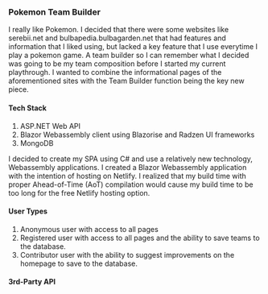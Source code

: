 ### Pokemon Team Builder

<p> I really like Pokemon. I decided that there were some websites like serebii.net and bulbapedia.bulbagarden.net that had features and information that I liked using,
  but lacked a key feature that I use everytime I play a pokemon game. A team builder so I can remember what I decided was going to be my team composition before I started
  my current playthrough. I wanted to combine the informational pages of the aforementioned sites with the Team Builder function being the key new piece.
  </p>
  
#### Tech Stack
1. ASP.NET Web API
2. Blazor Webassembly client using Blazorise and Radzen UI frameworks
3. MongoDB

<p>
  I decided to create my SPA using C# and use a relatively new technology, Webassembly applications. I created a Blazor Webassembly application with the intention of
  hosting on Netlify. I realized that my build time with proper Ahead-of-Time (AoT) compilation would cause my build time to be too long for the free Netlify hosting
  option.
  </p>
  
#### User Types

1. Anonymous user with access to all pages
2. Registered user with access to all pages and the ability to save teams to the database.
3. Contributor user with the ability to suggest improvements on the homepage to save to the database.

#### 3rd-Party API
<p
   I access https://pokeapi.co/api/v2/ as my 3rd-Party API. This api provides numerous GET request endpoints that reply in JSON. There exists a wrapper
   library PokeApiNet that I utilize to retrieve data from the API depending on the page. I created a Service that wraps the wrapper library in order to
   maintain the singleton pattern from the library's specification.
  </p>

